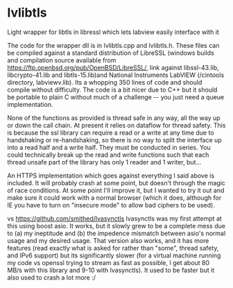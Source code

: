 # lvlibtls
Light wrapper for libtls in libressl which lets labview easily interface with it

The code for the wrapper dll is in lvlibtls.cpp and lvlibtls.h. These files can be compiled against a standard distribution of LibreSSL (windows builds and compilation source available from https://ftp.openbsd.org/pub/OpenBSD/LibreSSL/, link against libssl-43.lib, libcrypto-41.lib and libtls-15.lib)and National Instruments LabVIEW (<LabVIEW>/cintools directory, labviewv.lib). Its a whopping 350 lines of code and should compile without difficulty. The code is a bit nicer due to C++ but it should be portable to plain C without much of a challenge -- you just need a queue implementation.

None of the functions as provided is thread safe in any way, all the way up or down the call chain. At present it relies on dataflow for thread safety. This is because the ssl library can require a read or a write at any time due to handshaking or re-handshaking, so there is no way to split the interface up into a read half and a write half. They must be conducted in series. You could technically break up the read and write functions such that each thread unsafe part of the library has only 1 reader and 1 writer, but...

An HTTPS implementation which goes against everything I said above is included. It will probably crash at some point, but doesn't through the magic of race conditions. At some point I'll improve it, but I wanted to try it out and make sure it could work with a normal browser (which it does, although for IE you have to turn on "insecure mode" to allow bad ciphers to be used).

vs https://github.com/smithed/lvasynctls
lvasynctls was my first attempt at this using boost asio. It works, but it slowly grew to be a complete mess due to (a) my ineptitude and (b) the impedence mismatch between asio's normal usage and my desired usage. That version also works, and it has more features (read exactly what is asked for rather than "some", thread safety, and IPv6 support) but its significantly slower (for a virtual machine running my code vs openssl trying to stream as fast as possible, I get about 80 MB/s with this library and 9-10 with lvasynctls). It used to be faster but it also used to crash a lot more :/